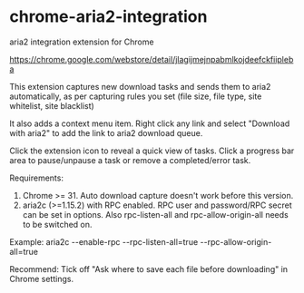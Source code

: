chrome-aria2-integration
========================

aria2 integration extension for Chrome

https://chrome.google.com/webstore/detail/jlagijmejnpabmlkojdeefckfiipleba

This extension captures new download tasks and sends them to aria2 automatically, as per capturing rules you set (file size, file type, site whitelist, site blacklist)

It also adds a context menu item. Right click any link and select "Download with aria2" to add the link to aria2 download queue.

Click the extension icon to reveal a quick view of tasks. Click a progress bar area to pause/unpause a task or remove a completed/error task.

Requirements:  

1. Chrome >= 31. Auto download capture doesn't work before this version.
2. aria2c (>=1.15.2) with RPC enabled. RPC user and password/RPC secret can be set in options. Also rpc-listen-all and rpc-allow-origin-all needs to be switched on.

Example: aria2c --enable-rpc --rpc-listen-all=true --rpc-allow-origin-all=true

Recommend: Tick off "Ask where to save each file before downloading" in Chrome settings.
